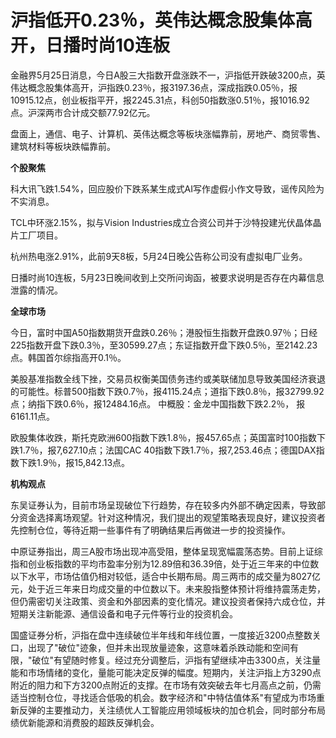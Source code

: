 # 沪指低开0.23％，英伟达概念股集体高开，日播时尚10连板

金融界5月25日消息，今日A股三大指数开盘涨跌不一，沪指低开跌破3200点，英伟达概念股集体高开，沪指跌0.23％，报3197.36点，深成指跌0.05％，报10915.12点，创业板指平开，报2245.31点，科创50指数涨0.51％，报1016.92点。沪深两市合计成交额77.92亿元。

盘面上，通信、电子、计算机、英伟达概念等板块涨幅靠前，房地产、商贸零售、建筑材料等板块跌幅靠前。

**个股聚焦**

科大讯飞跌1.54%，回应股价下跌系某生成式AI写作虚假小作文导致，谣传风险为不实消息。

TCL中环涨2.15%，拟与Vision Industries成立合资公司并于沙特投建光伏晶体晶片工厂项目。

杭州热电涨2.91%，此前9天8板，5月24日晚公告称公司没有虚拟电厂业务。

日播时尚10连板，5月23日晚间收到上交所问询函，被要求说明是否存在内幕信息泄露的情况。

**全球市场**

今日，富时中国A50指数期货开盘跌0.26％；港股恒生指数开盘跌0.97％；日经225指数开盘下跌0.3％，至30599.27点；东证指数开盘下跌0.5％，至2142.23点。韩国首尔综指高开0.1％。

美股基准指数全线下挫，交易员权衡美国债务违约或美联储加息导致美国经济衰退的可能性。标普500指数下跌0.7％，报4115.24点；道指下跌0.8％，报32799.92点；纳指下跌0.6％，报12484.16点。
中概股：金龙中国指数下跌2.2％， 报6161.11点。

欧股集体收跌，斯托克欧洲600指数下跌1.8％，报457.65点；英国富时100指数下跌1.7％，报7,627.10点；法国CAC
40指数下跌1.7％，报7,253.46点；德国DAX指数下跌1.9％，报15,842.13点。

**机构观点**

东吴证券认为，目前市场呈现破位下行趋势，存在较多内外部不确定因素，导致部分资金选择离场观望。针对这种情况，我们提出的观望策略表现良好，建议投资者先控制仓位，等待近期一些事件有了明确结果后再做进一步的投资操作。

中原证券指出，周三A股市场出现冲高受阻，整体呈现宽幅震荡态势。目前上证综指和创业板指数的平均市盈率分别为12.89倍和36.39倍，处于近三年来的中位数以下水平，市场估值仍相对较低，适合中长期布局。周三两市的成交量为8027亿元，处于近三年来日均成交量的中位数以下。未来股指整体预计将维持震荡走势，但仍需密切关注政策、资金和外部因素的变化情况。建议投资者保持六成仓位，并短期关注新能源、通信设备和电子元件等行业的投资机会。

国盛证券分析，沪指在盘中连续破位半年线和年线位置，一度接近3200点整数关口，出现了"破位"迹象，但并未出现放量迹象，这意味着杀跌动能和空间有限，"破位"有望随时修复。经过充分调整后，沪指有望继续冲击3300点，关注量能和市场情绪的变化，量能可能决定反弹的幅度。短期内，关注沪指上方3290点附近的阻力和下方3200点附近的支撑。在市场有效突破去年七月高点之前，仍需适当控制仓位，寻找适合低吸的机会。数字经济和"中特估值体系"有望成为市场重新反弹的主要推动力，关注绩优人工智能应用领域板块的加仓机会，同时部分布局绩优新能源和消费股的超跌反弹机会。

